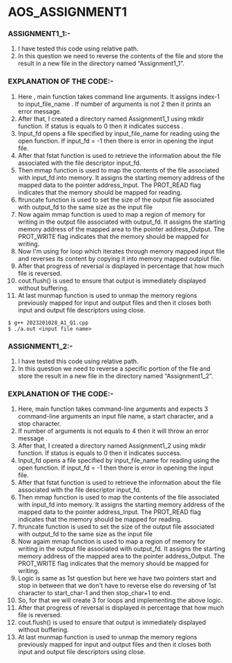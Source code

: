# AOS_ASSIGNMENT1

### ASSIGNMENT1_1:- 

1. I have tested this code using relative path.
2. In this question we need to reverse the contents of the file and store the result in a new file in the directory named “Assignment1_1”.

### EXPLANATION OF THE CODE:- 
1. Here , main function takes command line arguments. It assigns index-1 to input_file_name . If number of arguments is not 2 then it prints an error message.
2. After that, I created a directory named Assignment1_1 using mkdir function. If status is equals to 0 then it indicates success .
3. Input_fd opens a file specified by input_file_name for reading using the open function. If input_fd = -1 then there is error in opening the input file.
4. After that fstat function is used to retrieve the information about the file associated with the file descriptor input_fd.
5. Then mmap function is used to map the contents of the file associated with input_fd into memory. It assigns the starting memory address of the mapped data to the pointer address_Input. The PROT_READ flag indicates that the memory should be mapped for reading. 
6. ftruncate function is used to set the size of the output file associated with output_fd to the same size as the input file
7. Now agaim mmap function is used to map a region of memory for writing in the output file associated with output_fd. It assigns the starting memory address of the mapped area to the pointer address_Output. The PROT_WRITE flag indicates that the memory should be mapped for writing. 
8. Now I'm using for loop which iterates through memory mapped input file and reverses its content by copying it into memory mapped outpiut file.
9. After that progress of reversal is displayed in percentage that how much file is reversed.
10. cout.flush() is used to ensure that output is immediately displayed without buffering.
11. At last munmap function is used to unmap the memory regions previously mapped for input and output files and then it closes both input and output file descriptors using close.

```
$ g++ 2023201028_A1_Q1.cpp
$ ./a.out <input file name>
```

### ASSIGNMENT1_2:-
1. I have tested this code using relative path.
2. In this question we need to reverse a specific portion of the file and store the result in a new file in the directory named “Assignment1_2”.

### EXPLANATION OF THE CODE:-
1. Here, main function takes command-line arguments and expects 3 command-line arguments an input file name, a start character, and a stop character.
2. If number of arguments is not equals to 4 then it will throw an error message .
3. After that, I created a directory named Assignment1_2 using mkdir function. If status is equals to 0 then it indicates success.
4. Input_fd opens a file specified by input_file_name for reading using the open function. If input_fd = -1 then there is error in opening the input file.
4. After that fstat function is used to retrieve the information about the file associated with the file descriptor input_fd.
5. Then mmap function is used to map the contents of the file associated with input_fd into memory. It assigns the starting memory address of the mapped data to the pointer address_Input. The PROT_READ flag indicates that the memory should be mapped for reading.
6. ftruncate function is used to set the size of the output file associated with output_fd to the same size as the input file
7. Now agaim mmap function is used to map a region of memory for writing in the output file associated with output_fd. It assigns the starting memory address of the mapped area to the pointer address_Output. The PROT_WRITE flag indicates that the memory should be mapped for writing.
8. Logic is same as 1st question but here we have two pointers start and stop in between that we don't have to reverse else do reversing of 1st character to start_char-1 and then stop_char+1 to end.
9. So, for that we will create 3 for loops and implementing the above logic.
10. After that progress of reversal is displayed in percentage that how much file is reversed.
10. cout.flush() is used to ensure that output is immediately displayed without buffering.
11. At last munmap function is used to unmap the memory regions previously mapped for input and output files and then it closes both input and output file descriptors using close.
